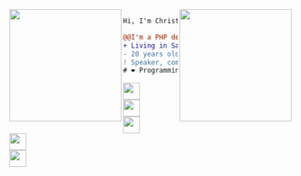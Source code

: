 <img align="right" height="200" src="https://media.giphy.com/media/ciqpFeTIjGqBhl6rn9/giphy.gif"/>
<img align="left" height="200" src="https://media.giphy.com/media/SsCYf6DRFJrOpP0IoM/giphy.gif"/>

```diff
Hi, I'm Christian 👨‍💻.

@@I'm a PHP developer at IXCSoft@@
+ Living in Santa Catarina, Brazil 🇧🇷.
- 20 years old
! Speaker, community manager and shitposter
# ❤ Programming, Linux, open source, free software
```
<code><a href="https://www.instagram.com/semkechris/" target="_blank"><img height="30" src="https://image.flaticon.com/icons/svg/174/174855.svg"></a> 
  <a href="https://discord.gg/Y4waMFYjaY" target="_blank"><img height="30" src="https://image.flaticon.com/icons/svg/2111/2111370.svg"></a>
  <a href="https://www.linkedin.com/in/christian-semke/" target="_blank"><img height="30" src="https://image.flaticon.com/icons/svg/733/733561.svg"></a>
  <a href="https://telegram.me/Krisque" target="_blank"><img height="30" src="https://image.flaticon.com/icons/svg/906/906377.svg"></a>
  <a href="https://gitlab.com/Krisque" target="_blank"><img height="30" src="https://about.gitlab.com/images/press/logo/svg/gitlab-icon-rgb.svg"></a>
</code>
